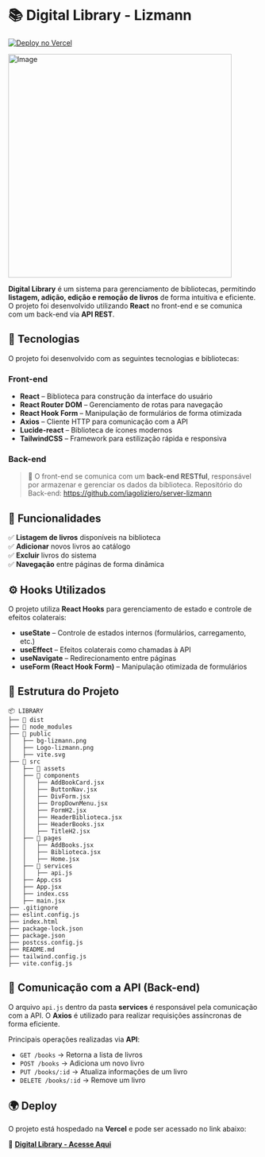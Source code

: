 # 📚 Digital Library - Lizmann

[![Deploy no Vercel](https://img.shields.io/badge/Vercel-Digital--Library-blue)](https://digital-library-lizmann.vercel.app/)  

<img width="450" alt="Image" src="https://github.com/user-attachments/assets/0f4bab9d-5640-48e4-b6bd-2185c9cef2bd" />

**Digital Library** é um sistema para gerenciamento de bibliotecas, permitindo **listagem, adição, edição e remoção de livros** de forma intuitiva e eficiente. O projeto foi desenvolvido utilizando **React** no front-end e se comunica com um back-end via **API REST**.  

## 🚀 Tecnologias  

O projeto foi desenvolvido com as seguintes tecnologias e bibliotecas:  

### **Front-end**  

- **React** – Biblioteca para construção da interface do usuário  
- **React Router DOM** – Gerenciamento de rotas para navegação  
- **React Hook Form** – Manipulação de formulários de forma otimizada  
- **Axios** – Cliente HTTP para comunicação com a API  
- **Lucide-react** – Biblioteca de ícones modernos  
- **TailwindCSS** – Framework para estilização rápida e responsiva  

### **Back-end**  

> 🔹 O front-end se comunica com um **back-end RESTful**, responsável por armazenar e gerenciar os dados da biblioteca.
Repositório do Back-end: https://github.com/iagoliziero/server-lizmann

## 🎯 Funcionalidades  

✅ **Listagem de livros** disponíveis na biblioteca  
✅ **Adicionar** novos livros ao catálogo  
✅ **Excluir** livros do sistema  
✅ **Navegação** entre páginas de forma dinâmica  

## ⚙️ Hooks Utilizados  

O projeto utiliza **React Hooks** para gerenciamento de estado e controle de efeitos colaterais:  

- **useState** – Controle de estados internos (formulários, carregamento, etc.)  
- **useEffect** – Efeitos colaterais como chamadas à API  
- **useNavigate** – Redirecionamento entre páginas  
- **useForm (React Hook Form)** – Manipulação otimizada de formulários  

## 📂 Estrutura do Projeto  

```plaintext
📦 LIBRARY
├── 📂 dist
├── 📂 node_modules
├── 📂 public
│   ├── bg-lizmann.png
│   ├── Logo-lizmann.png
│   ├── vite.svg
├── 📂 src
│   ├── 📂 assets
│   ├── 📂 components
│   │   ├── AddBookCard.jsx
│   │   ├── ButtonNav.jsx
│   │   ├── DivForm.jsx
│   │   ├── DropDownMenu.jsx
│   │   ├── FormH2.jsx
│   │   ├── HeaderBiblioteca.jsx
│   │   ├── HeaderBooks.jsx
│   │   ├── TitleH2.jsx
│   ├── 📂 pages
│   │   ├── AddBooks.jsx
│   │   ├── Biblioteca.jsx
│   │   ├── Home.jsx
│   ├── 📂 services
│   │   ├── api.js
│   ├── App.css
│   ├── App.jsx
│   ├── index.css
│   ├── main.jsx
├── .gitignore
├── eslint.config.js
├── index.html
├── package-lock.json
├── package.json
├── postcss.config.js
├── README.md
├── tailwind.config.js
├── vite.config.js
```

## 🔗 Comunicação com a API (Back-end)  

O arquivo `api.js` dentro da pasta **services** é responsável pela comunicação com a API. O **Axios** é utilizado para realizar requisições assíncronas de forma eficiente.  

Principais operações realizadas via **API**:  

- `GET /books` → Retorna a lista de livros  
- `POST /books` → Adiciona um novo livro  
- `PUT /books/:id` → Atualiza informações de um livro  
- `DELETE /books/:id` → Remove um livro  

## 🌍 Deploy  

O projeto está hospedado na **Vercel** e pode ser acessado no link abaixo:  

🔗 **[Digital Library - Acesse Aqui](https://digital-library-lizmann.vercel.app/)**  
